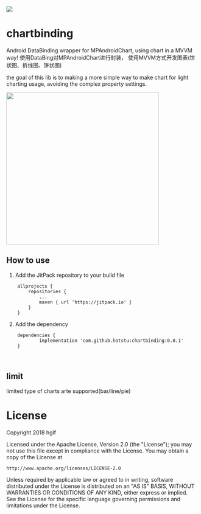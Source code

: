 [![](https://jitpack.io/v/hotstu/chartbinding.svg)](https://jitpack.io/#hotstu/chartbinding)
# chartbinding

Android DataBinding wrapper for MPAndroidChart, using chart in a MVVM way!
使用DataBing对MPAndroidChart进行封装， 使用MVVM方式开发图表(饼状图、折线图、饼状图)

the goal of this lib is to making a more simple way to make chart for light charting usage,
avoiding the complex property settings.

<img src="./preview/1.png" width="400">

## How to use

1. Add the JitPack repository to your build file 
```
	allprojects {
		repositories {
			...
			maven { url 'https://jitpack.io' }
		}
	}
```
2. Add the dependency
```
	dependencies {
	        implementation 'com.github.hotstu:chartbinding:0.0.1'
	}

```

<br/>

## limit

limited type of charts arte supported(bar/line/pie)

# License

Copyright 2018 hglf

Licensed under the Apache License, Version 2.0 (the "License");
you may not use this file except in compliance with the License.
You may obtain a copy of the License at

    http://www.apache.org/licenses/LICENSE-2.0

Unless required by applicable law or agreed to in writing, software
distributed under the License is distributed on an "AS IS" BASIS,
WITHOUT WARRANTIES OR CONDITIONS OF ANY KIND, either express or implied.
See the License for the specific language governing permissions and
limitations under the License.

<br/>
